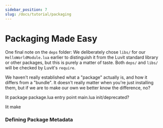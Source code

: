 ```yaml
---
sidebar_position: 7
slug: /docs/tutorial/packaging
---
```


# Packaging Made Easy

One final note on the ``deps`` folder: We deliberately chose ``libs/`` for our ``HelloWorldModule.lua`` earlier to distinguish it from the Luvit standard library or other packages, but this is purely a matter of taste. Both ``deps/`` and ``libs/`` will be checked by Luvit's ``require``.

We haven't really established what a "package" actually is, and how it differs from a "bundle". It doesn't really matter when you're just installing them, but if we are to make our own we better know the difference, no?




lit package
package.lua
entry point main.lua
init/deprecated?

lit make




### Defining Package Metadata



